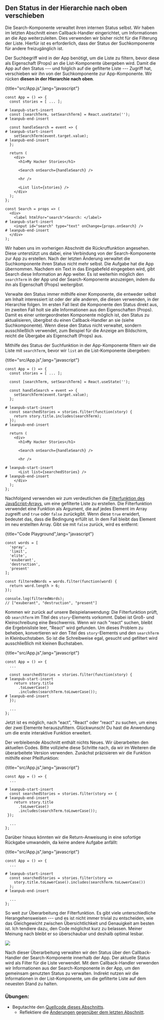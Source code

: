 ## Den Status in der Hierarchie nach oben verschieben

Die Search-Komponente verwaltet ihren internen Status selbst. Wir haben im letzten Abschnitt einen Callback-Handler eingerichtet, um Informationen an die App weiterzuleiten. Dies verwenden wir bisher nicht für die Filterung der Liste. Hierfür ist es erforderlich, dass der Status der Suchkomponente für andere freizugänglich ist.

Der Suchbegriff wird in der App benötigt, um die Liste zu filtern, bevor diese als Eigenschaft (Props) an die List-Komponente übergeben wird. Damit die App auf den Status --- und folglich auf die gefilterte Liste --- Zugriff hat, verschieben wir ihn von der Suchkomponente zur App-Komponente. Wir rücken **diesen in der Hierarchie nach oben**.

{title="src/App.js",lang="javascript"}
~~~~~~~
const App = () => {
  const stories = [ ... ];

# leanpub-start-insert
  const [searchTerm, setSearchTerm] = React.useState('');
# leanpub-end-insert

  const handleSearch = event => {
# leanpub-start-insert
    setSearchTerm(event.target.value);
# leanpub-end-insert
  };

  return (
    <div>
      <h1>My Hacker Stories</h1>

      <Search onSearch={handleSearch} />

      <hr />

      <List list={stories} />
    </div>
  );
};

const Search = props => (
  <div>
    <label htmlFor="search">Search: </label>
# leanpub-start-insert
    <input id="search" type="text" onChange={props.onSearch} />
# leanpub-end-insert
  </div>
);
~~~~~~~

Wir haben uns im vorherigen Abschnitt die Rückruffunktion angesehen. Diese unterstützt uns dabei, eine Verbindung von der Search-Komponente zur App zu erstellen. Nach der letzten Änderung verwaltet die Suchkomponente ihren Status nicht mehr selbst. Die Aufgabe hat die App übernommen. Nachdem ein Text in das Eingabefeld eingegeben wird, gibt Search diese Information an App weiter. Es ist weiterhin möglich den `searchTerm` in der App und der Search-Komponente anzuzeigen, indem du ihn als Eigenschaft (Props) weitergibst.

Verwalte den Status immer mithilfe einer Komponente, die entweder selbst am Inhalt interessiert ist oder der alle anderen, die diesen verwenden, in der Hierarchie folgen. Im ersten Fall liest die Komponente den Status direkt aus, im zweiten Fall holt sie alle Informationen aus den Eigenschaften (Props). Damit es einer untergeordneten Komponente möglich ist, den Status zu aktualisieren, übergibst du einen Callback-Handler an sie (siehe Suchkomponente). Wenn diese den Status nicht verwaltet, sondern ausschließlich verwendet, zum Beispiel für die Anzeige am Bildschirm, reicht die Übergabe als Eigenschaft (Props) aus.

Mithilfe des Status der Suchfunktion in der App-Komponente filtern wir die Liste mit `searchTerm`, bevor wir `list` an die List-Komponente übergeben:

{title="src/App.js",lang="javascript"}
~~~~~~~
const App = () => {
  const stories = [ ... ];

  const [searchTerm, setSearchTerm] = React.useState('');

  const handleSearch = event => {
    setSearchTerm(event.target.value);
  };

# leanpub-start-insert
  const searchedStories = stories.filter(function(story) {
    return story.title.includes(searchTerm);
  });
# leanpub-end-insert

  return (
    <div>
      <h1>My Hacker Stories</h1>

      <Search onSearch={handleSearch} />

      <hr />

# leanpub-start-insert
      <List list={searchedStories} />
# leanpub-end-insert
    </div>
  );
};
~~~~~~~

Nachfolgend verwenden wir zum verdeutlichen die [Filterfunktion des JavaScript-Arrays](https://developer.mozilla.org/de/docs/Web/JavaScript/Reference/Global_Objects/Array/filter), um eine gefilterte Liste zu erstellen. Die Filterfunktion verwendet eine Funktion als Argument, die auf jedes Element im Array zugreift und `true` oder `false` zurückgibt. Wenn diese `true` erwidert, bedeutet das, dass die Bedingung erfüllt ist. In dem Fall bleibt das Element im neu erstellten Array. Gibt sie mit `false` zurück, wird es entfernt:

{title="Code Playground",lang="javascript"}
~~~~~~~
const words = [
  'spray',
  'limit',
  'elite',
  'exuberant',
  'destruction',
  'present'
];

const filteredWords = words.filter(function(word) {
  return word.length > 6;
});

console.log(filteredWords);
// ["exuberant", "destruction", "present"]
~~~~~~~

Kommen wir zurück auf unsere Beispielanwendung: Die Filterfunktion prüft, ob `searchTerm` im Titel des `story`-Elements vorkommt. Dabei ist Groß- und Kleinschreibung eine Beschwernis. Wenn wir nach "react" suchen, bleibt die Ergebnisliste leer, "React" wird gefunden. Um dieses Problem zu beheben, konvertieren wir den Titel des `story`-Elements und den `searchTerm` in Kleinbuchstaben. So ist die Schreibweise egal, gesucht und gefiltert wird ausschließlich mit kleinen Buchstaben.

{title="src/App.js",lang="javascript"}
~~~~~~~
const App = () => {
  ...

  const searchedStories = stories.filter(function(story) {
# leanpub-start-insert
    return story.title
      .toLowerCase()
      .includes(searchTerm.toLowerCase());
# leanpub-end-insert
  });

  ...
};
~~~~~~~

Jetzt ist es möglich, nach "eact", "React" oder "react" zu suchen, um eines der zwei Elemente herauszufiltern. Glückwunsch! Du hast die Anwendung um die erste interaktive Funktion erweitert.

Der verbleibende Abschnitt enthält nichts Neues. Wir überarbeiten den aktuellen Codes. Bitte vollziehe diese Schritte nach, da wir im Weiteren die überarbeitete Version verwenden. Zunächst präzisieren wir die Funktion mithilfe einer Pfeilfunktion:

{title="src/App.js",lang="javascript"}
~~~~~~~
const App = () => {
  ...

# leanpub-start-insert
  const searchedStories = stories.filter(story => {
# leanpub-end-insert
    return story.title
      .toLowerCase()
      .includes(searchTerm.toLowerCase());
 });

  ...
};
~~~~~~~

Darüber hinaus könnten wir die Return-Anweisung in eine sofortige Rückgabe umwandeln, da keine andere Aufgabe anfällt:

{title="src/App.js",lang="javascript"}
~~~~~~~
const App = () => {
  ...

# leanpub-start-insert
  const searchedStories = stories.filter(story =>
    story.title.toLowerCase().includes(searchTerm.toLowerCase())
  );
# leanpub-end-insert

  ...
};
~~~~~~~

So weit zur Überarbeitung der Filterfunktion. Es gibt viele unterschiedliche Herangehensweisen --- und es ist nicht immer trivial zu entscheiden, wie das Gleichgewicht zwischen Übersichtlichkeit und Genauigkeit am besten ist. Ich tendiere dazu, den Code möglichst kurz zu belassen. Meiner Meinung nach bleibt er so überschaubar und deshalb optimal lesbar.

![](images/component-communication.png)

Nach dieser Überarbeitung verwalten wir den Status über den Callback-Handler der Search-Komponente innerhalb der App. Der aktuelle Status wird als Filter für die Liste verwendet. Mit dem Callback-Handler verwenden wir Informationen aus der Search-Komponente in der App, um den gemeinsam genutzten Status zu verwalten. Indirekt nutzen wir die Informationen in der List-Komponente, um die gefilterte Liste auf dem neuesten Stand zu halten.

### Übungen:

* Begutachte den [Quellcode dieses Abschnitts](https://codesandbox.io/s/github/the-road-to-learn-react/hacker-stories/tree/hs/Lifting-State-in-React).
  * Reflektiere die [Änderungen gegenüber dem letzten Abschnitt](https://github.com/the-road-to-learn-react/hacker-stories/compare/hs/Callback-Handler-in-JSX...hs/Lifting-State-in-React?expand=1).
